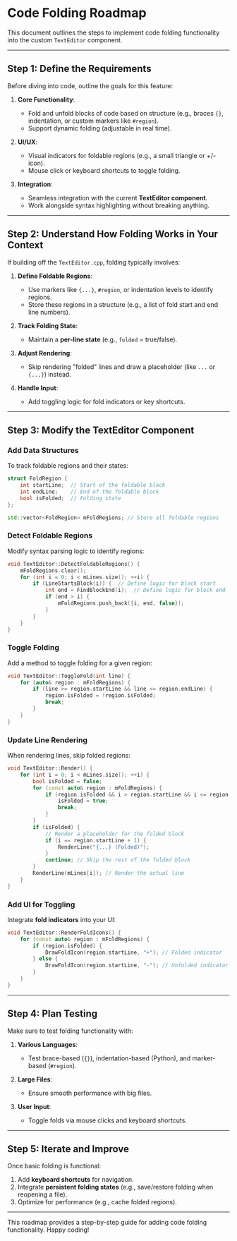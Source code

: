 
# Code Folding Roadmap

This document outlines the steps to implement code folding functionality into the custom `TextEditor` component.

---

## Step 1: Define the Requirements
Before diving into code, outline the goals for this feature:

1. **Core Functionality**:
   - Fold and unfold blocks of code based on structure (e.g., braces `{}`, indentation, or custom markers like `#region`).
   - Support dynamic folding (adjustable in real time).

2. **UI/UX**:
   - Visual indicators for foldable regions (e.g., a small triangle or +/- icon).
   - Mouse click or keyboard shortcuts to toggle folding.

3. **Integration**:
   - Seamless integration with the current **TextEditor component**.
   - Work alongside syntax highlighting without breaking anything.

---

## Step 2: Understand How Folding Works in Your Context
If building off the `TextEditor.cpp`, folding typically involves:

1. **Define Foldable Regions**:
   - Use markers like `{...}`, `#region`, or indentation levels to identify regions.
   - Store these regions in a structure (e.g., a list of fold start and end line numbers).

2. **Track Folding State**:
   - Maintain a **per-line state** (e.g., `folded` = true/false).

3. **Adjust Rendering**:
   - Skip rendering "folded" lines and draw a placeholder (like `...` or `{...}`) instead.

4. **Handle Input**:
   - Add toggling logic for fold indicators or key shortcuts.

---

## Step 3: Modify the TextEditor Component

### **Add Data Structures**
To track foldable regions and their states:

```cpp
struct FoldRegion {
    int startLine;  // Start of the foldable block
    int endLine;    // End of the foldable block
    bool isFolded;  // Folding state
};

std::vector<FoldRegion> mFoldRegions; // Store all foldable regions
```

### **Detect Foldable Regions**
Modify syntax parsing logic to identify regions:

```cpp
void TextEditor::DetectFoldableRegions() {
    mFoldRegions.clear();
    for (int i = 0; i < mLines.size(); ++i) {
        if (LineStartsBlock(i)) {  // Define logic for block start
            int end = FindBlockEnd(i);  // Define logic for block end
            if (end > i) {
                mFoldRegions.push_back({i, end, false});
            }
        }
    }
}
```

### **Toggle Folding**
Add a method to toggle folding for a given region:

```cpp
void TextEditor::ToggleFold(int line) {
    for (auto& region : mFoldRegions) {
        if (line >= region.startLine && line <= region.endLine) {
            region.isFolded = !region.isFolded;
            break;
        }
    }
}
```

### **Update Line Rendering**
When rendering lines, skip folded regions:

```cpp
void TextEditor::Render() {
    for (int i = 0; i < mLines.size(); ++i) {
        bool isFolded = false;
        for (const auto& region : mFoldRegions) {
            if (region.isFolded && i > region.startLine && i <= region.endLine) {
                isFolded = true;
                break;
            }
        }
        if (isFolded) {
            // Render a placeholder for the folded block
            if (i == region.startLine + 1) {
                RenderLine("{...} (Folded)");
            }
            continue; // Skip the rest of the folded block
        }
        RenderLine(mLines[i]); // Render the actual line
    }
}
```

### **Add UI for Toggling**
Integrate **fold indicators** into your UI:

```cpp
void TextEditor::RenderFoldIcons() {
    for (const auto& region : mFoldRegions) {
        if (region.isFolded) {
            DrawFoldIcon(region.startLine, "+"); // Folded indicator
        } else {
            DrawFoldIcon(region.startLine, "-"); // Unfolded indicator
        }
    }
}
```

---

## Step 4: Plan Testing
Make sure to test folding functionality with:

1. **Various Languages**:
   - Test brace-based (`{}`), indentation-based (Python), and marker-based (`#region`).

2. **Large Files**:
   - Ensure smooth performance with big files.

3. **User Input**:
   - Toggle folds via mouse clicks and keyboard shortcuts.

---

## Step 5: Iterate and Improve
Once basic folding is functional:

1. Add **keyboard shortcuts** for navigation.
2. Integrate **persistent folding states** (e.g., save/restore folding when reopening a file).
3. Optimize for performance (e.g., cache folded regions).

---

This roadmap provides a step-by-step guide for adding code folding functionality. Happy coding!
